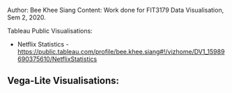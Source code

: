 Author: Bee Khee Siang
Content: Work done for FIT3179 Data Visualisation, Sem 2, 2020.


Tableau Public Visualisations:
- Netflix Statistics - https://public.tableau.com/profile/bee.khee.siang#!/vizhome/DV1_15989690375610/NetflixStatistics
 
 
Vega-Lite Visualisations:
- 
